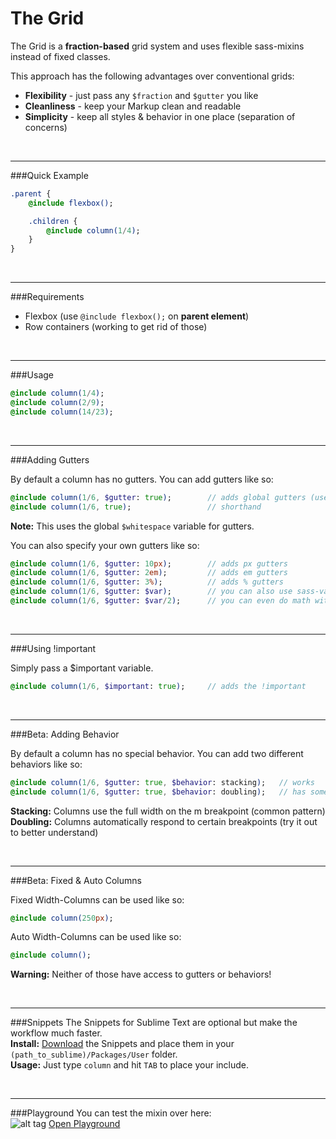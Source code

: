 # The Grid
The Grid is a **fraction-based** grid system and uses flexible sass-mixins instead of fixed classes.<br>

This approach has the following advantages over conventional grids:<br>

- **Flexibility** - just pass any ```$fraction``` and ```$gutter``` you like
- **Cleanliness** - keep your Markup clean and readable
- **Simplicity** - keep all styles & behavior in one place (separation of concerns)


<br><hr>
###Quick Example
```sass
.parent {
	@include flexbox();

	.children {
		@include column(1/4);
	}
}
```


<br><hr>
###Requirements
- Flexbox (use ```@include flexbox();``` on **parent element**)
- Row containers (working to get rid of those)


<br><hr>
###Usage

```sass
@include column(1/4);
@include column(2/9);
@include column(14/23);
```


<br><hr>
###Adding Gutters

By default a column has no gutters. You can add gutters like so:

```sass
@include column(1/6, $gutter: true); 		// adds global gutters (use: 'true' or 'false')
@include column(1/6, true); 				// shorthand 
```
**Note:** This uses the global ```$whitespace``` variable for gutters.

You can also specify your own gutters like so:
```sass
@include column(1/6, $gutter: 10px); 		// adds px gutters
@include column(1/6, $gutter: 2em); 		// adds em gutters
@include column(1/6, $gutter: 3%); 			// adds % gutters
@include column(1/6, $gutter: $var); 		// you can also use sass-variables
@include column(1/6, $gutter: $var/2); 		// you can even do math with them
```


<br><hr>
###Using !important

Simply pass a $important variable.

```sass
@include column(1/6, $important: true); 	// adds the !important
```


<br><hr>
###Beta: Adding Behavior

By default a column has no special behavior. You can add two different behaviors like so:

```sass
@include column(1/6, $gutter: true, $behavior: stacking);	// works
@include column(1/6, $gutter: true, $behavior: doubling);	// has some bugs
```
**Stacking:** Columns use the full width on the m breakpoint (common pattern) <br>
**Doubling:** Columns automatically respond to certain breakpoints (try it out to better understand)



<br><hr>
###Beta: Fixed & Auto Columns

Fixed Width-Columns can be used like so:

```sass
@include column(250px);
```

Auto Width-Columns can be used like so:

```sass
@include column();
```

**Warning:** Neither of those have access to gutters or behaviors! 



<br><hr>
###Snippets
The Snippets for Sublime Text are optional but make the workflow much faster. <br>
**Install:** [Download](https://dl.dropboxusercontent.com/u/7534528/HFC/Relay/snippets.zip) the Snippets and place them in your `(path_to_sublime)/Packages/User` folder.<br>
**Usage:** Just type `column` and hit `TAB` to place your include.

<br><hr>
###Playground
You can test the mixin over here:<br>
![alt tag](https://dl.dropboxusercontent.com/u/7534528/HFC/Relay/code-playground.svg)
[Open Playground](http://codepen.io/NilsDannemann/pen/MKZQxe?editors=1100)